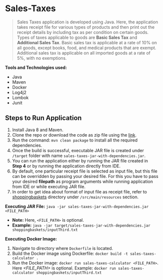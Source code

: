 # Sales-Taxes

> Sales Taxes application is developed using Java. Here, the application takes receipt file for various types of products and then print out the receipt details
by including tax as per condition on certain goods. Types of taxes applicable to goods are **Basic Sales Tax** and **Additional Sales Tax**. Basic sales 
tax is applicable at a rate of 10% on all goods, except books, food, and medical products that are exempt. Additional sales tax is applicable on all 
imported goods at a rate of 5%, with no exemptions.
 
**Tools and Technologies used:**
  - Java
  - Maven
  - Docker
  - Log4j2
  - Lombok
  - Junit

## Steps to Run Application
1) Install Java 8 and Maven.
2) Clone the repo or download the code as zip file using the [link](https://github.com/AjayDhami/Sales-Taxes).
3) Run the command: `mvn clean package` to install all the required dependencies.
4) Once the build is successful, executable JAR file is created under `/target` folder with name `sales-taxes-jar-with-dependencies.jar`.
5) You can run the application either by running the JAR file created in **Step 4** or by running the application directly from IDE.
6) By default, one particular receipt file is selected as input file, but this file can be overridden by passing your desired file. For this you have
to pass your desired **filepath** as program arguments while running application from IDE or while executing JAR file.
7) In order to get idea about format of input file as receipt file, refer to
[shoppingbaskets](https://github.com/AjayDhami/Sales-Taxes/tree/main/src/main/resources/shoppingbaskets) directory under `/src/main/resources` section.

**Executing JAR File:**
```java -jar sales-taxes-jar-with-dependencies.jar <FILE_PATH>```
- **Note:** Here, `<FILE_PATH>` is optional. 
- **Example:** `java -jar target/sales-taxes-jar-with-dependencies.jar shoppingbaskets/inputThird.txt`

**Executing Docker Image:**
1) Navigate to directory where `Dockerfile` is located.
2) Build the Docker image using Dockerfile: `docker build -t sales-taxes-calculator .`
3) Run the Docker image: `docker run sales-taxes-calculator <FILE_PATH>`. Here *<FILE_PATH>* is optional.
Example: `docker run sales-taxes-calculator shoppingbaskets/inputThird.txt`
